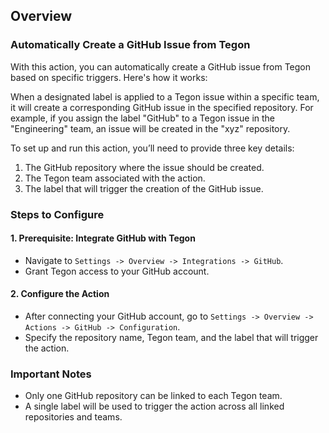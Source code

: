 ## Overview

### Automatically Create a GitHub Issue from Tegon

With this action, you can automatically create a GitHub issue from Tegon based on specific triggers. Here's how it works:

When a designated label is applied to a Tegon issue within a specific team, it will create a corresponding GitHub issue in the specified repository. For example, if you assign the label "GitHub" to a Tegon issue in the "Engineering" team, an issue will be created in the "xyz" repository.

To set up and run this action, you’ll need to provide three key details:
1. The GitHub repository where the issue should be created.
2. The Tegon team associated with the action.
3. The label that will trigger the creation of the GitHub issue.

### Steps to Configure

#### 1. Prerequisite: Integrate GitHub with Tegon

   - Navigate to `Settings -> Overview -> Integrations -> GitHub`.
   - Grant Tegon access to your GitHub account.

#### 2. Configure the Action

   - After connecting your GitHub account, go to `Settings -> Overview -> Actions -> GitHub -> Configuration`.
   - Specify the repository name, Tegon team, and the label that will trigger the action.

### Important Notes
- Only one GitHub repository can be linked to each Tegon team.
- A single label will be used to trigger the action across all linked repositories and teams.
